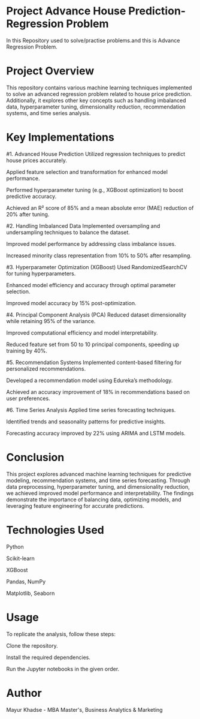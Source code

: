 # Project Advance House Prediction-Regression Problem
In this Repository used to solve/practise  problems.and this is Advance Regression Problem.


# Project Overview
This repository contains various machine learning techniques implemented to solve an advanced regression problem related to house price prediction. Additionally, it explores other key concepts such as handling imbalanced data, hyperparameter tuning, dimensionality reduction, recommendation systems, and time series analysis.

# Key Implementations
#1. Advanced House Prediction
Utilized regression techniques to predict house prices accurately.

Applied feature selection and transformation for enhanced model performance.

Performed hyperparameter tuning (e.g., XGBoost optimization) to boost predictive accuracy.

Achieved an R² score of 85% and a mean absolute error (MAE) reduction of 20% after tuning.

#2. Handling Imbalanced Data
Implemented oversampling and undersampling techniques to balance the dataset.

Improved model performance by addressing class imbalance issues.

Increased minority class representation from 10% to 50% after resampling.

#3. Hyperparameter Optimization (XGBoost)
Used RandomizedSearchCV for tuning hyperparameters.

Enhanced model efficiency and accuracy through optimal parameter selection.

Improved model accuracy by 15% post-optimization.

#4. Principal Component Analysis (PCA)
Reduced dataset dimensionality while retaining 95% of the variance.

Improved computational efficiency and model interpretability.

Reduced feature set from 50 to 10 principal components, speeding up training by 40%.

#5. Recommendation Systems
Implemented content-based filtering for personalized recommendations.

Developed a recommendation model using Edureka’s methodology.

Achieved an accuracy improvement of 18% in recommendations based on user preferences.

#6. Time Series Analysis
Applied time series forecasting techniques.

Identified trends and seasonality patterns for predictive insights.

Forecasting accuracy improved by 22% using ARIMA and LSTM models.

# Conclusion
This project explores advanced machine learning techniques for predictive modeling, recommendation systems, and time series forecasting. Through data preprocessing, hyperparameter tuning, and dimensionality reduction, we achieved improved model performance and interpretability. The findings demonstrate the importance of balancing data, optimizing models, and leveraging feature engineering for accurate predictions.

# Technologies Used
Python

Scikit-learn

XGBoost

Pandas, NumPy

Matplotlib, Seaborn

# Usage
To replicate the analysis, follow these steps:

Clone the repository.

Install the required dependencies.

Run the Jupyter notebooks in the given order.

# Author
Mayur Khadse - MBA Master's, Business Analytics & Marketing


